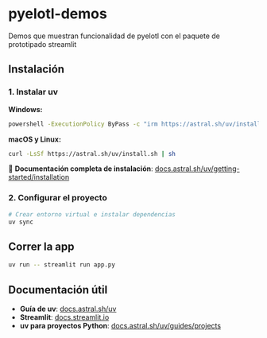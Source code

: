 # pyelotl-demos
Demos que muestran funcionalidad de pyelotl con el paquete de prototipado streamlit  

## Instalación

### 1. Instalar uv

**Windows:**
```bash
powershell -ExecutionPolicy ByPass -c "irm https://astral.sh/uv/install.ps1 | iex"
```

**macOS y Linux:**
```bash
curl -LsSf https://astral.sh/uv/install.sh | sh
```

📖 **Documentación completa de instalación**: [docs.astral.sh/uv/getting-started/installation](https://docs.astral.sh/uv/getting-started/installation/)

### 2. Configurar el proyecto

```bash
# Crear entorno virtual e instalar dependencias
uv sync
```

## Correr la app

```bash
uv run -- streamlit run app.py
```

## Documentación útil

- **Guía de uv**: [docs.astral.sh/uv](https://docs.astral.sh/uv/)
- **Streamlit**: [docs.streamlit.io](https://docs.streamlit.io/)
- **uv para proyectos Python**: [docs.astral.sh/uv/guides/projects](https://docs.astral.sh/uv/guides/projects/)
